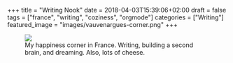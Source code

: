 +++
title = "Writing Nook"
date = 2018-04-03T15:39:06+02:00
draft = false
tags = ["france", "writing", "coziness", "orgmode"]
categories = ["Writing"]
featured_image = "images/vauvenargues-corner.png"
+++

<figure>
  <img src="/images/vauvenargues-corner.png" />
  <figcaption>My happiness corner in France. Writing, building a second brain, and dreaming. Also, lots of cheese.</figcaption>
</figure>
